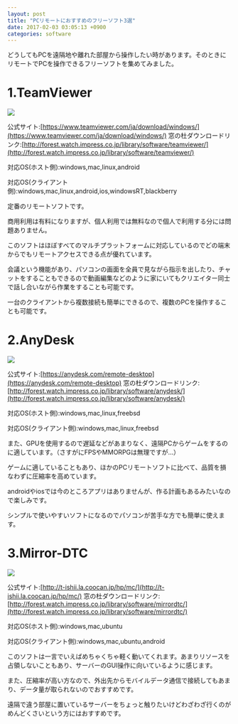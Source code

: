 ```yaml
---
layout: post
title: "PCリモートにおすすめのフリーソフト3選"
date: 2017-02-03 03:05:13 +0900
categories: software
---
```

どうしてもPCを遠隔地や離れた部屋から操作したい時があります。そのときにリモートでPCを操作できるフリーソフトを集めてみました。

1.TeamViewer
============

![](../../../../images/2017/02/teamviewer.png)

公式サイト:[https://www.teamviewer.com/ja/download/windows/](https://www.teamviewer.com/ja/download/windows/) 窓の杜ダウンロードリンク:[http://forest.watch.impress.co.jp/library/software/teamviewer/](http://forest.watch.impress.co.jp/library/software/teamviewer/)

対応OS(ホスト側):windows,mac,linux,android

対応OS(クライアント側):windows,mac,linux,android,ios,windowsRT,blackberry

定番のリモートソフトです。

商用利用は有料になりますが、個人利用では無料なので個人で利用する分には問題ありません。

このソフトはほぼすべてのマルチプラットフォームに対応しているのでどの端末からでもリモートアクセスできる点が優れています。

会議という機能があり、パソコンの画面を全員で見ながら指示を出したり、チャットをすることもできるので動画編集などのように家にいてもクリエイター同士で話し合いながら作業をすることも可能です。

一台のクライアントから複数接続も簡単にできるので、複数のPCを操作することも可能です。

2.AnyDesk
=========

![](../../../../images/2017/02/anydesk.png)

公式サイト:[https://anydesk.com/remote-desktop](https://anydesk.com/remote-desktop) 窓の杜ダウンロードリンク:[http://forest.watch.impress.co.jp/library/software/anydesk/](http://forest.watch.impress.co.jp/library/software/anydesk/)

対応OS(ホスト側):windows,mac,linux,freebsd

対応OS(クライアント側):windows,mac,linux,freebsd

また、GPUを使用するので遅延などがあまりなく、遠隔PCからゲームをするのに適しています。（さすがにFPSやMMORPGは無理ですが...）

ゲームに適していることもあり、ほかのPCリモートソフトに比べて、品質を損なわずに圧縮率を高めています。

androidやiosでは今のところアプリはありませんが、作る計画もあるみたいなので楽しみです。

シンプルで使いやすいソフトになるのでパソコンが苦手な方でも簡単に使えます。

3.Mirror-DTC
============

![](../../../../images/2017/02/mirror-dtc.png)

公式サイト:[http://t-ishii.la.coocan.jp/hp/mc/](http://t-ishii.la.coocan.jp/hp/mc/) 窓の杜ダウンロードリンク:[http://forest.watch.impress.co.jp/library/software/mirrordtc/](http://forest.watch.impress.co.jp/library/software/mirrordtc/)

対応OS(ホスト側):windows,mac,ubuntu

対応OS(クライアント側):windows,mac,ubuntu,android

このソフトは一言でいえばめちゃくちゃ軽く動いてくれます。あまりリソースを占領しないこともあり、サーバーのGUI操作に向いているように感じます。

また、圧縮率が高い方なので、外出先からモバイルデータ通信で接続してもあまり、データ量が取られないのでおすすめです。

遠隔で違う部屋に置いているサーバーをちょっと触りたいけどわざわざ行くのがめんどくさいという方にはおすすめです。

